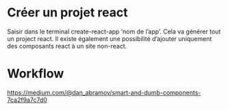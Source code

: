 # Créer un projet react
Saisir dans le terminal create-react-app ‘nom de l’app’. Cela va générer tout un project react.
Il existe également une possibilité d’ajouter uniquement des composants react à un site non-react.

# Workflow
https://medium.com/@dan_abramov/smart-and-dumb-components-7ca2f9a7c7d0
